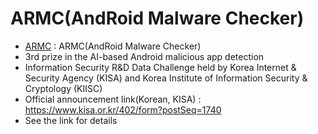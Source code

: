 # ARMC(AndRoid Malware Checker)
- [ARMC](https://github.com/ykeunsong/ARMC) : ARMC(AndRoid Malware Checker)
- 3rd prize in the AI-based Android malicious app detection
- Information Security R&D Data Challenge held by Korea Internet & Security Agency (KISA) and Korea Institute of Information Security & Cryptology (KIISC)
- Official announcement link(Korean, KISA) : https://www.kisa.or.kr/402/form?postSeq=1740
- See the link for details
